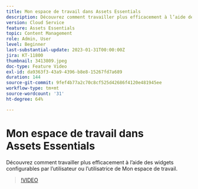 ```yaml
---
title: Mon espace de travail dans Assets Essentials
description: Découvrez comment travailler plus efficacement à l’aide des widgets configurables par l’utilisateur de My Workspace.
version: Cloud Service
feature: Assets Essentials
topic: Content Management
role: Admin, User
level: Beginner
last-substantial-update: 2023-01-31T00:00:00Z
jira: KT-11800
thumbnail: 3413809.jpeg
doc-type: Feature Video
exl-id: da9363f3-43a9-4396-b8e8-15267fd7a689
duration: 144
source-git-commit: 9fef4b77a2c70c8cf525d42686f4120e481945ee
workflow-type: tm+mt
source-wordcount: '31'
ht-degree: 64%

---
```


# Mon espace de travail dans Assets Essentials

Découvrez comment travailler plus efficacement à l’aide des widgets configurables par l’utilisateur ou l’utilisatrice de Mon espace de travail.

>[!VIDEO](https://video.tv.adobe.com/v/3413809?quality=12&learn=on)

